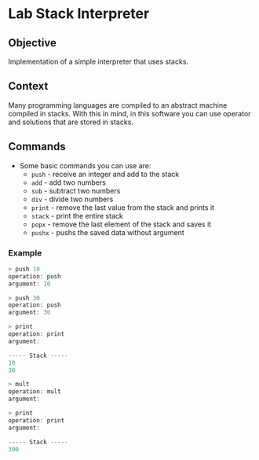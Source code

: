 # Lab Stack Interpreter 
## Objective
Implementation of a simple interpreter that uses stacks.
## Context
Many programming languages are compiled to an abstract machine compiled in stacks. With this in mind, in this software you can use operator and solutions that are stored in stacks.

## Commands
- Some basic commands you can use are:
  - `push` - receive an integer and add to the stack
  - `add` - add two numbers
  - `sub` - subtract two numbers
  - `div` - divide two numbers
  - `print` - remove the last value from the stack and prints it
  - `stack` - print the entire stack
  - `popx` - remove the last element of the stack and saves it
  - `pushx` - pushs the saved data without argument

### Example
```c
> push 10
operation: push
argument: 10

> push 30
operation: push
argument: 30

> print
operation: print
argument:

----- Stack -----
10
30

> mult
operation: mult
argument: 

> print
operation: print
argument:

----- Stack -----
300
```
